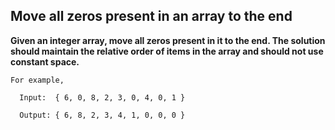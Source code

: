 ## Move all zeros present in an array to the end ##

**Given an integer array, move all zeros present in it to the end. The solution should maintain the relative order of 
items in the array and should not use constant space.**

    For example,

      Input:  { 6, 0, 8, 2, 3, 0, 4, 0, 1 }

      Output: { 6, 8, 2, 3, 4, 1, 0, 0, 0 }
